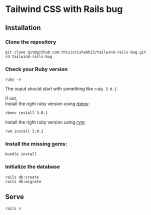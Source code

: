# Tailwind CSS with Rails bug

## Installation

### Clone the repository

```shell
git clone git@github.com:thisisrishabh22/tailwind-rails-bug.git
cd tailwind-rails-bug
```

### Check your Ruby version

```shell
ruby -v
```

The ouput should start with something like `ruby 3.0.1`

If not,
<br/>
Install the right ruby version using [rbenv](https://github.com/rbenv/rbenv):

```shell
rbenv install 3.0.1
```

Install the right ruby version using [rvm](https://github.com/rvm/rvm):

```shell
rvm install 3.0.1
```

### Install the missing gems:

```shell
bundle install
```

### Initialize the database

```shell
rails db:create
rails db:migrate
```

## Serve

```shell
rails s
```
